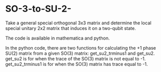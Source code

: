# SO-3-to-SU-2-
Take a general special orthogonal 3x3 matrix and determine the local special unitary 2x2 matrix that induces it on a two-qubit state.

The code is available in mathematica and python.

In the python code, there are two functions for calculating the +1 phase SU(2) matrix from a given SO(3) matrix: get_su2_trminus1 and get_su2. get_su2 is for when the trace of the SO(3) matrix is not equal to -1. get_su2_trminus1 is for when the SO(3) matrix has trace equal to -1.
